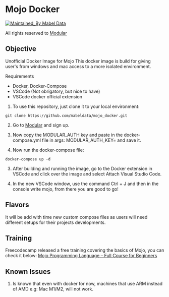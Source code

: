 # Mojo Docker

[![Maintained_By Mabel Data](https://img.shields.io/badge/Maintained_By-MabelData-purple)](https://github.com/mabeldata/mojo_docker/blob/main/LICENSE)

All rights reserved to [Modular](https://www.modular.com/)

## Objective

Unofficial Docker Image for Mojo 
This docker image is build for giving user's from windows and mac access to a more isolated environment.


Requirements
- Docker, Docker-Compose
- VSCode (Not obrigatory, but nice to have)
- VSCode docker official extension

1. To use this repository, just clone it to your local environment:

```
git clone https://github.com/mabeldata/mojo_docker.git
```

2. Go to [Modular](https://developer.modular.com/signup) and sign up.

3. Now copy the MODULAR_AUTH key and paste in the docker-compose.yml file in args: MODULAR_AUTH_KEY= and save it.

2. Now run the docker-compose file:

```
docker-compose up -d
```

3. After building and running the image, go to the Docker extension in VSCode and click over the image and select Attach Visual Studio Code.

4. In the new VSCode window, use the command Ctrl + J and then in the console write mojo, from there you are good to go!

## Flavors

It will be add with time new custom compose files as users will need different setups for their projects developments.

## Training
Freecodecamp released a free training covering the basics of Mojo, you can check it below:
[Mojo Programming Language – Full Course for Beginners](https://youtu.be/5Sm9IVMet9c?si=SIBrX7y0SAeEwbIe)

## Known Issues

1. Is known that even with docker for now, machines that use ARM instead of AMD e.g: Mac M1/M2, will not work.
